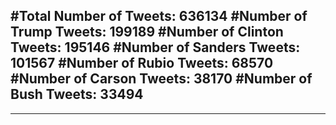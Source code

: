 #Total Number of Tweets: 636134 
#Number of Trump Tweets: 199189
#Number of Clinton Tweets: 195146
#Number of Sanders Tweets: 101567
#Number of Rubio Tweets: 68570
#Number of Carson Tweets: 38170
#Number of Bush Tweets: 33494
---
---
